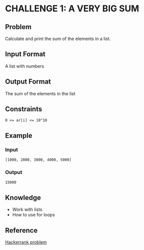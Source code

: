 # CHALLENGE 1: A VERY BIG SUM

## Problem
Calculate and print the sum of the elements in a list.

## Input Format
A list with numbers

## Output Format
The sum of the elements in the list

## Constraints

```
0 <= ar[i] <= 10^10
```

## Example 
### Input
```
[1000, 2000, 3000, 4000, 5000]
```
### Output
```
15000
```

## Knowledge
+ Work with lists
+ How to use for loops

## Reference
[Hackerrank problem](https://www.hackerrank.com/challenges/a-very-big-sum/problem)
